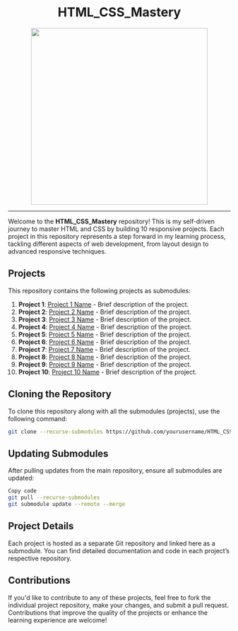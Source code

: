 <div align="center">
    <h1>HTML_CSS_Mastery</h1>
    <img src="https://miro.medium.com/v2/resize:fit:960/1*OlyP02fRFe8pEkJgb6vGTQ.png" width="400">
</div>

---

Welcome to the **HTML_CSS_Mastery** repository! This is my self-driven journey to master HTML and CSS by building 10 responsive projects. Each project in this repository represents a step forward in my learning process, tackling different aspects of web development, from layout design to advanced responsive techniques.

## Projects

This repository contains the following projects as submodules:

1. **Project 1**: [Project 1 Name](https://github.com/yourusername/project1) - Brief description of the project.
2. **Project 2**: [Project 2 Name](https://github.com/yourusername/project2) - Brief description of the project.
3. **Project 3**: [Project 3 Name](https://github.com/yourusername/project3) - Brief description of the project.
4. **Project 4**: [Project 4 Name](https://github.com/yourusername/project4) - Brief description of the project.
5. **Project 5**: [Project 5 Name](https://github.com/yourusername/project5) - Brief description of the project.
6. **Project 6**: [Project 6 Name](https://github.com/yourusername/project6) - Brief description of the project.
7. **Project 7**: [Project 7 Name](https://github.com/yourusername/project7) - Brief description of the project.
8. **Project 8**: [Project 8 Name](https://github.com/yourusername/project8) - Brief description of the project.
9. **Project 9**: [Project 9 Name](https://github.com/yourusername/project9) - Brief description of the project.
10. **Project 10**: [Project 10 Name](https://github.com/yourusername/project10) - Brief description of the project.

## Cloning the Repository

To clone this repository along with all the submodules (projects), use the following command:

```bash
git clone --recurse-submodules https://github.com/yourusername/HTML_CSS_Mastery.git
```

## Updating Submodules

After pulling updates from the main repository, ensure all submodules are updated:

```bash
Copy code
git pull --recurse-submodules
git submodule update --remote --merge
```

## Project Details

Each project is hosted as a separate Git repository and linked here as a submodule. You can find detailed documentation and code in each project’s respective repository.

## Contributions

If you'd like to contribute to any of these projects, feel free to fork the individual project repository, make your changes, and submit a pull request. Contributions that improve the quality of the projects or enhance the learning experience are welcome!
